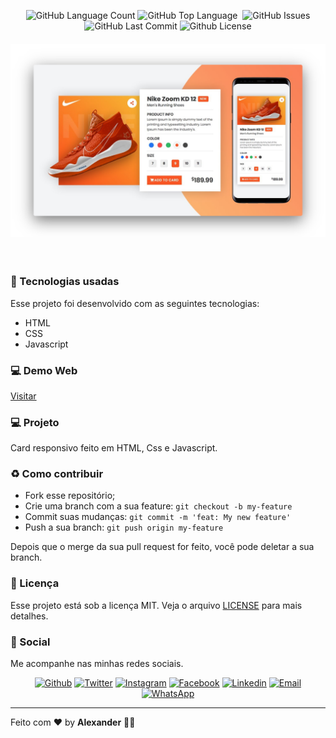 <p align="center">
  <img alt="GitHub Language Count" src="https://img.shields.io/github/languages/count/ialexanderbrito/product?style=flat-square" />
  <img alt="GitHub Top Language" src="https://img.shields.io/github/languages/top/ialexanderbrito/product?style=flat-square" />
  <img alt="" src="https://img.shields.io/github/repo-size/ialexanderbrito/product?style=flat-square" />
  <img alt="GitHub Issues" src="https://img.shields.io/github/issues/ialexanderbrito/product?style=flat-square" />
  <img alt="GitHub Last Commit" src="https://img.shields.io/github/last-commit/ialexanderbrito/product?style=flat-square" />
  <img alt="Github License" src="https://img.shields.io/github/license/ialexanderbrito/product?style=flat-square" />
</p>

<h4 align="center">
 <img src=".github/thumbnail.png" /><br>
</h4>


<br>

### :rocket: Tecnologias usadas
Esse projeto foi desenvolvido com as seguintes tecnologias:
- HTML
- CSS
- Javascript

### 💻 Demo Web

[Visitar](https://www.ialexanderbrito.com.br/product)

### 💻 Projeto

Card responsivo feito em HTML, Css e Javascript.

### :recycle: Como contribuir

- Fork esse repositório;
- Crie uma branch com a sua feature: `git checkout -b my-feature`
- Commit suas mudanças: `git commit -m 'feat: My new feature'`
- Push a sua branch: `git push origin my-feature`

Depois que o merge da sua pull request for feito, você pode deletar a sua branch.

### :memo: Licença

Esse projeto está sob a licença MIT. Veja o arquivo [LICENSE](LICENSE) para mais detalhes.

### 📱 Social

Me acompanhe nas minhas redes sociais.

<p align="center">

   <a href="https://github.com/ialexanderbrito" target="_blank" >
    <img alt="Github" src="https://img.shields.io/badge/-Github-lightgrey?style=flat-square&logo=Github&logoColor=white"></a> 
    
 <a href="https://twitter.com/ialexanderbrito" target="_blank" > 
     <img alt="Twitter" src="https://img.shields.io/badge/-Twitter-9cf?style=flat-square&logo=Twitter&logoColor=white"></a> 
  
  <a href="https://instagram.com/ialexanderbrito" target="_blank" >
    <img alt="Instagram" src="https://img.shields.io/badge/-Instagram-ff2b8e?style=flat-square&logo=Instagram&logoColor=white"></a> 
  
  <a href="https://facebook.com/ialexanderbrito" target="_blank" >
    <img alt="Facebook" src="https://img.shields.io/badge/-Facebook-blue?style=flat-square&logo=Facebook&logoColor=white"></a> 

  <a href="https://www.linkedin.com/in/ialexanderbrito/" target="_blank" >
    <img alt="Linkedin" src="https://img.shields.io/badge/-Linkedin-blue?style=flat-square&logo=Linkedin&logoColor=white"></a> 
  
  <a href="mailto:ialexanderbrito@gmail.com" target="_blank" >
    <img alt="Email" src="https://img.shields.io/badge/-Email-c14438?style=flat-square&logo=Gmail&logoColor=white"></a> 
  
  <a href="https://api.whatsapp.com/send?phone=5521979434402" target="_blank" >
    <img alt="WhatsApp" src="https://img.shields.io/badge/-WhatsApp-brightgreen?style=flat-square&logo=WhatsApp&logoColor=white"></a>
</p>

---

Feito com ❤️ by **Alexander** 🤙🏾
